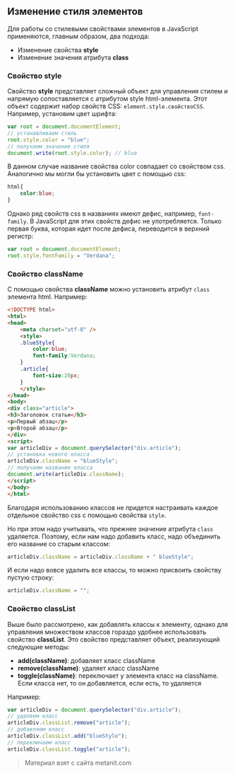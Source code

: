 ## Изменение стиля элементов

Для работы со стилевыми свойствами элементов в JavaScript применяются, главным образом, два подхода:
- Изменение свойства **style**
- Изменение значения атрибута **class**

### Свойство style

Свойство **style** представляет сложный объект для управления стилем и напрямую сопоставляется с атрибутом style html-элемента. Этот объект содержит набор свойств CSS: `element.style.свойствоCSS`. Например, установим цвет шрифта:

```js
var root = document.documentElement;
// устанавливаем стиль
root.style.color = "blue";
// получаем значение стиля
document.write(root.style.color); // blue
```

В данном случае название свойства color совпадает со свойством css. Аналогично мы могли бы установить цвет с помощью css:

```css
html{
    color:blue;
}
```

Однако ряд свойств css в названиях имеют дефис, например, `font-family`. В JavaScript для этих свойств дефис не употребляется. Только первая буква, которая идет после дефиса, переводится в верхний регистр:

```js
var root = document.documentElement;
root.style.fontFamily = "Verdana";
```

### Свойство className

С помощью свойства **className** можно установить атрибут `class` элемента html. Например:

```html
<!DOCTYPE html>
<html>
<head>
    <meta charset="utf-8" />
    <style>
    .blueStyle{
        color:blue;
        font-family:Verdana;
    }
    .article{
        font-size:20px;
    }
    </style>
</head>
<body>
<div class="article">
<h3>Заголовок статьи</h3>
<p>Первый абзац</p>
<p>Второй абзац</p>
</div>
<script>
var articleDiv = document.querySelector("div.article");
// установка нового класса
articleDiv.className = "blueStyle";
// получаем название класса
document.write(articleDiv.className);
</script>
</body>
</html>
```

Благодаря использованию классов не придется настраивать каждое отдельное свойство css с помощью свойства `style`.

Но при этом надо учитывать, что прежнее значение атрибута `class` удаляется. Поэтому, если нам надо добавить класс, надо объединить его название со старым классом:

```js
articleDiv.className = articleDiv.className + " blueStyle";
```

И если надо вовсе удалить все классы, то можно присвоить свойству пустую строку:

```js
articleDiv.className = "";
```

### Свойство classList

Выше было рассмотрено, как добавлять классы к элементу, однако для управления множеством классов гораздо удобнее использовать свойство **classList**. Это свойство представляет объект, реализующий следующие методы:
- **add(className)**: добавляет класс className
- **remove(className)**: удаляет класс className
- **toggle(className)**: переключает у элемента класс на className. Если класса нет, то он добавляется, если есть, то удаляется

Например:

```js
var articleDiv = document.querySelector("div.article");
// удаляем класс
articleDiv.classList.remove("article");
// добавляем класс
articleDiv.classList.add("blueStyle");
// переключаем класс
articleDiv.classList.toggle("article");
```


> Материал взят с сайта metanit.com